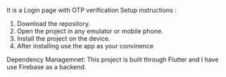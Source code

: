 It is a Login page with OTP verification
Setup instructions :
1. Download the repository.
2. Open the project in any emulator or mobile phone.
3. Install the project on the device.
4. After installing use the app as your convinence

Dependency Managemnet:
This project is built through Flutter and I have use Firebase as a backend.
